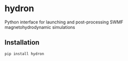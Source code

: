 # **hydron**
Python interface for launching and post-processing SWMF magnetohydrodynamic simulations

## Installation
```bash
pip install hydron
```
